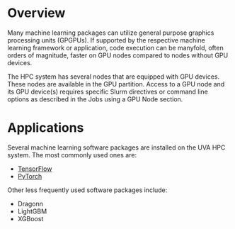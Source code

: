 # Overview
Many machine learning packages can utilize general purpose graphics processing units (GPGPUs).  If supported by the respective machine learning framework or application, code execution can be manyfold, often orders of magnitude, faster on GPU nodes compared to nodes without GPU devices.

The HPC system has several nodes that are equipped with GPU devices.  These nodes are available in the GPU partition.  Access to a GPU node and its GPU device(s) requires specific Slurm directives or command line options as described in the Jobs using a GPU Node section.

# Applications
Several machine learning software packages are installed on the UVA HPC system.  The most commonly used ones are:

* [TensorFlow](/userinfo/hpc/software/tensorflow)
* [PyTorch](/userinfo/hpc/software/pytorch)

Other less frequently used software packages include:

* Dragonn
* LightGBM
* XGBoost
